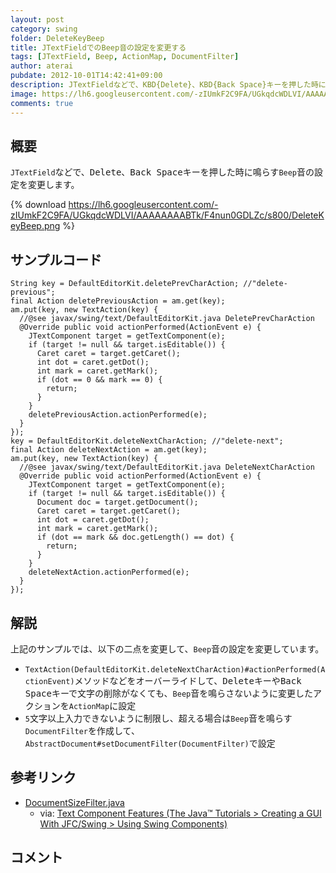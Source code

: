 ```yaml
---
layout: post
category: swing
folder: DeleteKeyBeep
title: JTextFieldでのBeep音の設定を変更する
tags: [JTextField, Beep, ActionMap, DocumentFilter]
author: aterai
pubdate: 2012-10-01T14:42:41+09:00
description: JTextFieldなどで、KBD{Delete}、KBD{Back Space}キーを押した時に鳴らすBeep音の設定を変更します。
image: https://lh6.googleusercontent.com/-zIUmkF2C9FA/UGkqdcWDLVI/AAAAAAAABTk/F4nun0GDLZc/s800/DeleteKeyBeep.png
comments: true
---
```

## 概要
`JTextField`などで、<kbd>Delete</kbd>、<kbd>Back Space</kbd>キーを押した時に鳴らす`Beep`音の設定を変更します。

{% download https://lh6.googleusercontent.com/-zIUmkF2C9FA/UGkqdcWDLVI/AAAAAAAABTk/F4nun0GDLZc/s800/DeleteKeyBeep.png %}

## サンプルコード
<pre class="prettyprint"><code>String key = DefaultEditorKit.deletePrevCharAction; //"delete-previous";
final Action deletePreviousAction = am.get(key);
am.put(key, new TextAction(key) {
  //@see javax/swing/text/DefaultEditorKit.java DeletePrevCharAction
  @Override public void actionPerformed(ActionEvent e) {
    JTextComponent target = getTextComponent(e);
    if (target != null &amp;&amp; target.isEditable()) {
      Caret caret = target.getCaret();
      int dot = caret.getDot();
      int mark = caret.getMark();
      if (dot == 0 &amp;&amp; mark == 0) {
        return;
      }
    }
    deletePreviousAction.actionPerformed(e);
  }
});
key = DefaultEditorKit.deleteNextCharAction; //"delete-next";
final Action deleteNextAction = am.get(key);
am.put(key, new TextAction(key) {
  //@see javax/swing/text/DefaultEditorKit.java DeleteNextCharAction
  @Override public void actionPerformed(ActionEvent e) {
    JTextComponent target = getTextComponent(e);
    if (target != null &amp;&amp; target.isEditable()) {
      Document doc = target.getDocument();
      Caret caret = target.getCaret();
      int dot = caret.getDot();
      int mark = caret.getMark();
      if (dot == mark &amp;&amp; doc.getLength() == dot) {
        return;
      }
    }
    deleteNextAction.actionPerformed(e);
  }
});
</code></pre>

## 解説
上記のサンプルでは、以下の二点を変更して、`Beep`音の設定を変更しています。

- `TextAction(DefaultEditorKit.deleteNextCharAction)#actionPerformed(ActionEvent)`メソッドなどをオーバーライドして、<kbd>Delete</kbd>キーや<kbd>Back Space</kbd>キーで文字の削除がなくても、`Beep`音を鳴らさないように変更したアクションを`ActionMap`に設定
- `5`文字以上入力できないように制限し、超える場合は`Beep`音を鳴らす`DocumentFilter`を作成して、`AbstractDocument#setDocumentFilter(DocumentFilter)`で設定

<!-- dummy comment line for breaking list -->

## 参考リンク
- [DocumentSizeFilter.java](https://docs.oracle.com/javase/tutorial/displayCode.html?code=https://docs.oracle.com/javase/tutorial/uiswing/examples/components/TextComponentDemoProject/src/components/DocumentSizeFilter.java)
    - via: [Text Component Features (The Java™ Tutorials > Creating a GUI With JFC/Swing > Using Swing Components)](https://docs.oracle.com/javase/tutorial/uiswing/components/generaltext.html)

<!-- dummy comment line for breaking list -->

## コメント
